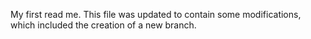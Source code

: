 My first read me.
This file was updated to contain some modifications, which included the creation of a new branch.

